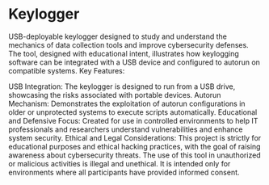 # Keylogger
USB-deployable keylogger designed to study and understand the mechanics of data collection tools and improve cybersecurity defenses. The tool, designed with educational intent, illustrates how keylogging software can be integrated with a USB device and configured to autorun on compatible systems.
Key Features:

USB Integration: The keylogger is designed to run from a USB drive, showcasing the risks associated with portable devices.
Autorun Mechanism: Demonstrates the exploitation of autorun configurations in older or unprotected systems to execute scripts automatically.
Educational and Defensive Focus: Created for use in controlled environments to help IT professionals and researchers understand vulnerabilities and enhance system security.
Ethical and Legal Considerations:
This project is strictly for educational purposes and ethical hacking practices, with the goal of raising awareness about cybersecurity threats. The use of this tool in unauthorized or malicious activities is illegal and unethical. It is intended only for environments where all participants have provided informed consent.
